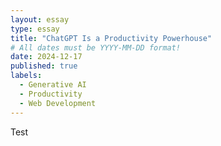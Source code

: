 ```yaml
---
layout: essay
type: essay
title: "ChatGPT Is a Productivity Powerhouse"
# All dates must be YYYY-MM-DD format!
date: 2024-12-17
published: true
labels:
  - Generative AI
  - Productivity
  - Web Development
---
```


Test